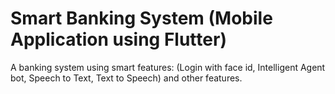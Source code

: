 # Smart Banking System (Mobile Application using Flutter)
A banking system using smart features: (Login with face id, Intelligent Agent bot, Speech to Text, Text to Speech) and other features.
